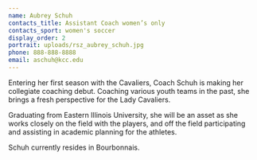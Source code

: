 ```yaml
---
name: Aubrey Schuh
contacts_title: Assistant Coach women’s only
contacts_sport: women's soccer
display_order: 2
portrait: uploads/rsz_aubrey_schuh.jpg
phone: 888-888-8888
email: aschuh@kcc.edu
---
```


Entering her first season with the Cavaliers, Coach Schuh is making her collegiate coaching debut. Coaching various youth teams in the past, she brings a fresh perspective for the Lady Cavaliers.

Graduating from Eastern Illinois University, she will be an asset as she works closely on the field with the players, and off the field participating and assisting in academic planning for the athletes.

Schuh currently resides in Bourbonnais.
